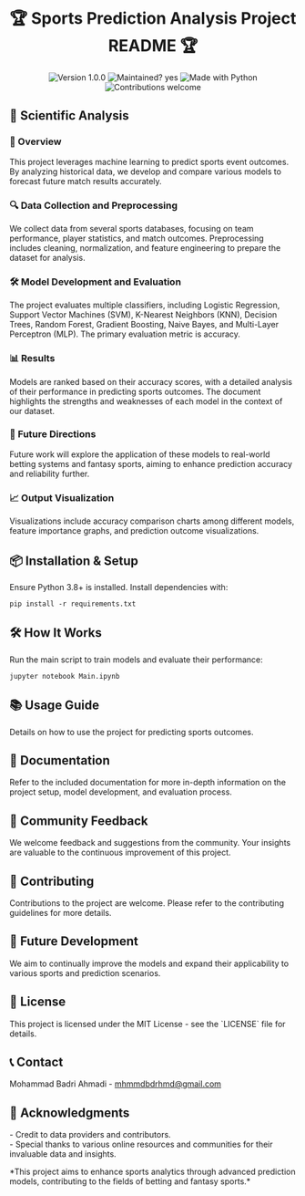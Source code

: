 
<h1 align="center">🏆 Sports Prediction Analysis Project README 🏆</h1>

<p align="center">
  <img src="https://img.shields.io/badge/Version-1.0.0-blue.svg" alt="Version 1.0.0">
  <img src="https://img.shields.io/badge/Maintained%3F-yes-green.svg" alt="Maintained? yes">
  <img src="https://img.shields.io/badge/Made%20with-Python-1f425f.svg" alt="Made with Python">
  <img src="https://img.shields.io/badge/Contributions-welcome-orange.svg" alt="Contributions welcome">
</p>

<h2>🔬 Scientific Analysis</h2>

<h3>📜 Overview</h3>
<p>This project leverages machine learning to predict sports event outcomes. By analyzing historical data, we develop and compare various models to forecast future match results accurately.</p>

<h3>🔍 Data Collection and Preprocessing</h3>
<p>We collect data from several sports databases, focusing on team performance, player statistics, and match outcomes. Preprocessing includes cleaning, normalization, and feature engineering to prepare the dataset for analysis.</p>

<h3>🛠 Model Development and Evaluation</h3>
<p>The project evaluates multiple classifiers, including Logistic Regression, Support Vector Machines (SVM), K-Nearest Neighbors (KNN), Decision Trees, Random Forest, Gradient Boosting, Naive Bayes, and Multi-Layer Perceptron (MLP). The primary evaluation metric is accuracy.</p>

<h3>📊 Results</h3>
<p>Models are ranked based on their accuracy scores, with a detailed analysis of their performance in predicting sports outcomes. The document highlights the strengths and weaknesses of each model in the context of our dataset.</p>

<h3>🚀 Future Directions</h3>
<p>Future work will explore the application of these models to real-world betting systems and fantasy sports, aiming to enhance prediction accuracy and reliability further.</p>

<h3>📈 Output Visualization</h3>
<p>Visualizations include accuracy comparison charts among different models, feature importance graphs, and prediction outcome visualizations.</p>

<h2>📦 Installation & Setup</h2>
<p>Ensure Python 3.8+ is installed. Install dependencies with:
<pre><code>pip install -r requirements.txt</code></pre></p>

<h2>🛠 How It Works</h2>
<p>Run the main script to train models and evaluate their performance:
<pre><code>jupyter notebook Main.ipynb</code></pre></p>

<h2>📚 Usage Guide</h2>
<p>Details on how to use the project for predicting sports outcomes.</p>

<h2>📖 Documentation</h2>
<p>Refer to the included documentation for more in-depth information on the project setup, model development, and evaluation process.</p>

<h2>💬 Community Feedback</h2>
<p>We welcome feedback and suggestions from the community. Your insights are valuable to the continuous improvement of this project.</p>

<h2>🤝 Contributing</h2>
<p>Contributions to the project are welcome. Please refer to the contributing guidelines for more details.</p>

<h2>🔮 Future Development</h2>
<p>We aim to continually improve the models and expand their applicability to various sports and prediction scenarios.</p>

<h2>📄 License</h2>
<p>This project is licensed under the MIT License - see the `LICENSE` file for details.</p>

<h2>📞 Contact</h2>
<p>Mohammad Badri Ahmadi - <a href="mailto:mhmmdbdrhmd@gmail.com">mhmmdbdrhmd@gmail.com</a></p>

<h2>💖 Acknowledgments</h2>
<p>- Credit to data providers and contributors.<br>
- Special thanks to various online resources and communities for their invaluable data and insights.</p>

<p>*This project aims to enhance sports analytics through advanced prediction models, contributing to the fields of betting and fantasy sports.*</p>
